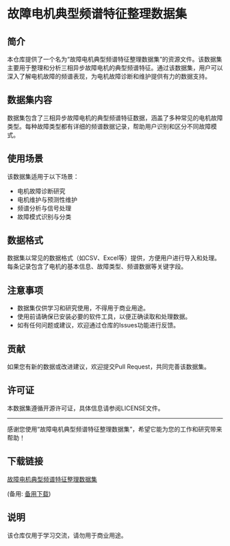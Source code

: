 # 故障电机典型频谱特征整理数据集

## 简介
本仓库提供了一个名为“故障电机典型频谱特征整理数据集”的资源文件。该数据集主要用于整理和分析三相异步故障电机的典型频谱特征。通过该数据集，用户可以深入了解电机故障的频谱表现，为电机故障诊断和维护提供有力的数据支持。

## 数据集内容
数据集包含了三相异步故障电机的典型频谱特征数据，涵盖了多种常见的电机故障类型。每种故障类型都有详细的频谱数据记录，帮助用户识别和区分不同故障模式。

## 使用场景
该数据集适用于以下场景：
- 电机故障诊断研究
- 电机维护与预测性维护
- 频谱分析与信号处理
- 故障模式识别与分类

## 数据格式
数据集以常见的数据格式（如CSV、Excel等）提供，方便用户进行导入和处理。每条记录包含了电机的基本信息、故障类型、频谱数据等关键字段。

## 注意事项
- 数据集仅供学习和研究使用，不得用于商业用途。
- 使用前请确保已安装必要的软件工具，以便正确读取和处理数据。
- 如有任何问题或建议，欢迎通过仓库的Issues功能进行反馈。

## 贡献
如果您有新的数据或改进建议，欢迎提交Pull Request，共同完善该数据集。

## 许可证
本数据集遵循开源许可证，具体信息请参阅LICENSE文件。

---
感谢您使用“故障电机典型频谱特征整理数据集”，希望它能为您的工作和研究带来帮助！

## 下载链接
[故障电机典型频谱特征整理数据集](https://pan.quark.cn/s/30cec5f80459) 

(备用: [备用下载](https://pan.baidu.com/s/1sfD1oTN2kswtCZKDoK5v1Q?pwd=1234))

## 说明

该仓库仅用于学习交流，请勿用于商业用途。
